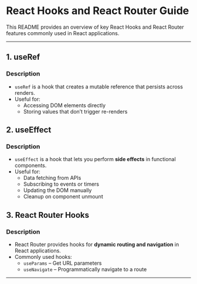# React Hooks and React Router Guide

This README provides an overview of key React Hooks and React Router features commonly used in React applications.

---

## 1. useRef

### Description
- `useRef` is a hook that creates a mutable reference that persists across renders.
- Useful for:
  - Accessing DOM elements directly
  - Storing values that don’t trigger re-renders

## 2. useEffect

### Description
- `useEffect` is a hook that lets you perform **side effects** in functional components.
- Useful for:
  - Data fetching from APIs
  - Subscribing to events or timers
  - Updating the DOM manually
  - Cleanup on component unmount

## 3. React Router Hooks

### Description
- React Router provides hooks for **dynamic routing and navigation** in React applications.
- Commonly used hooks:
  - `useParams` – Get URL parameters
  - `useNavigate` – Programmatically navigate to a route

---
